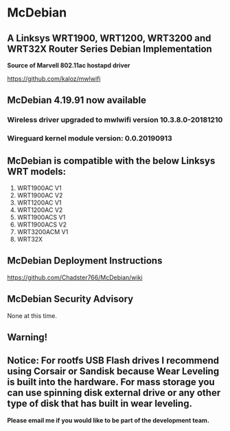 # McDebian

## A Linksys WRT1900, WRT1200, WRT3200 and WRT32X Router Series Debian Implementation

**Source of Marvell 802.11ac hostapd driver**

https://github.com/kaloz/mwlwifi

## McDebian 4.19.91 now available

### Wireless driver upgraded to mwlwifi version 10.3.8.0-20181210
### Wireguard kernel module version: 0.0.20190913

## McDebian is compatible with the below Linksys WRT models:

1. WRT1900AC V1
2. WRT1900AC V2
3. WRT1200AC V1
4. WRT1200AC V2
5. WRT1900ACS V1
6. WRT1900ACS V2
7. WRT3200ACM V1
8. WRT32X

## McDebian Deployment Instructions
https://github.com/Chadster766/McDebian/wiki

## McDebian Security Advisory

None at this time.

## Warning!

## Notice: For rootfs USB Flash drives I recommend using Corsair or Sandisk because Wear Leveling is built into the hardware. For mass storage you can use spinning disk external drive or any other type of disk that has built in wear leveling.

**Please email me if you would like to be part of the development team.**

